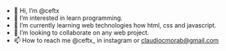 - 👋 Hi, I’m @ceftx
- 👀 I’m interested in learn programming.
- 🌱 I’m currently learning web technologies how html, css and javascript.
- 💞️ I’m looking to collaborate on any web project.
- 📫 How to reach me @ceftx_ in instagram or claudiocmorab@gmail.com 

<!---
ceftx/ceftx is a ✨ special ✨ repository because its `README.md` (this file) appears on your GitHub profile.
You can click the Preview link to take a look at your changes.
--->
